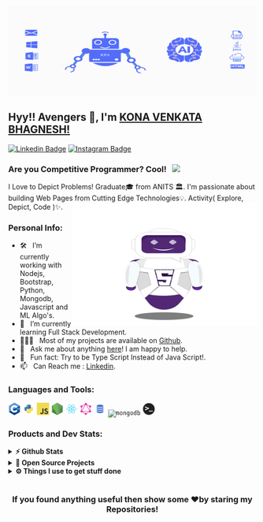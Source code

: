 <img  height="180" width="1200" alt="" src="https://github.com/KONA-VENKATA-SAI-LAKSHMI/KONA-VENKATA-SAI-LAKSHMI/blob/main/Automating.gif">

## Hyy!! Avengers 👋, I'm [KONA VENKATA BHAGNESH!](https://github.com/bhagnesh-venkat)
[![Linkedin Badge](https://img.shields.io/badge/-LinkedIn-0e76a8?style=flat-square&logo=Linkedin&logoColor=white)](https://www.linkedin.com/in/kona-venkata-bhagnesh-592253172/)
[![Instagram Badge](https://img.shields.io/badge/-Instagram-e4405f?style=flat-square&logo=Instagram&logoColor=white)](https://www.instagram.com/bhagneshvenkat/)
<br />

### Are you Competitive Programmer? Cool! &nbsp; ![](https://visitor-badge.glitch.me/badge?page_id=bhagnesh-venkat.bhagnesh-venkat&style=flat-square&color=0088cc)

I Love to Depict Problems! Graduate🎓 from ANITS 🏛. I'm  passionate about building Web Pages from Cutting Edge Technologies💡. Activity( Explore, Depict, Code )✨.
<img align="right" height="250" width="375" alt="" src="https://github.com/KONA-VENKATA-SAI-LAKSHMI/KONA-VENKATA-SAI-LAKSHMI/blob/main/Say%20Hi!.png" />

### Personal Info:

- 🛠 &nbsp; I’m currently working with Nodejs, Bootstrap, Python, <br /> Mongodb, Javascript and ML Algo's.
- 🚀 &nbsp; I’m currently learning Full Stack Development.
- 👨🏻‍💻 &nbsp; Most of my projects are available on [Github](https://github.com/bhagnesh-venkat).
- 💬 &nbsp; Ask me about anything [here](https://github.com/bhagnesh-venkat/bhagnesh-venkat/issues)! I am happy to help.
- 👾 &nbsp; Fun fact: Try to be Type Script Instead of Java Script!.
- 📫 &nbsp; Can Reach me : [Linkedin](https://www.linkedin.com/in/kona-venkata-bhagnesh-592253172/).

### Languages and Tools:

<code><img height="25" src="https://raw.githubusercontent.com/github/explore/80688e429a7d4ef2fca1e82350fe8e3517d3494d/topics/cpp/cpp.png" alt="cpp"></code>
<code><img height="25" src="https://raw.githubusercontent.com/github/explore/80688e429a7d4ef2fca1e82350fe8e3517d3494d/topics/python/python.png" alt="python"></code>
<code><img height="25" src="https://raw.githubusercontent.com/github/explore/80688e429a7d4ef2fca1e82350fe8e3517d3494d/topics/javascript/javascript.png" alt="javascript"></code>
<code><img height="25" src="https://raw.githubusercontent.com/github/explore/80688e429a7d4ef2fca1e82350fe8e3517d3494d/topics/nodejs/nodejs.png" alt="nodejs"></code>
<code><img height="25" src="https://raw.githubusercontent.com/github/explore/80688e429a7d4ef2fca1e82350fe8e3517d3494d/topics/react/react.png" alt="react"></code>
<code><img height="25" src="https://raw.githubusercontent.com/github/explore/80688e429a7d4ef2fca1e82350fe8e3517d3494d/topics/graphql/graphql.png" alt="graphql"></code>
<code><img height="25" src="https://raw.githubusercontent.com/github/explore/80688e429a7d4ef2fca1e82350fe8e3517d3494d/topics/sql/sql.png" alt="sql"></code>
<code><img height="25" src="https://encrypted-tbn0.gstatic.com/images?q=tbn%3AANd9GcSTTzPAw-55ssm1Im594xYZ9eRQu2JylrkYLg&usqp=CAU" alt="mongodb"></code>
<code><img height="25" src="https://raw.githubusercontent.com/github/explore/80688e429a7d4ef2fca1e82350fe8e3517d3494d/topics/terminal/terminal.png" alt="terminal"></code>

<!--
<code><img height="25" src="https://raw.githubusercontent.com/github/explore/80688e429a7d4ef2fca1e82350fe8e3517d3494d/topics/sass/sass.png" alt="sass"></code>
-->

### Products and Dev Stats:

<details>	
  <summary><b>⚡ Github Stats</b></summary>

<img height="180em" src="https://github-readme-stats.vercel.app/api?username=bhagnesh-venkat&show_icons=true&hide_border=true" />
<img height="180em" src="https://github-readme-stats.vercel.app/api/top-langs/?username=bhagnesh-venkat&exclude_repo=KNN-Image-Classification&show_icons=true&hide_border=true&layout=compact&langs_count=8"/>
</details>

<details>
  <summary><b>🚀 Open Source Projects</b></summary>

  <br />
  <table>
    <thead align="center">
      <tr border: none;>
        <td><b>💻 Projects</b></td>
        <td><b>🌟 Stars</b></td>
        <td><b>🍴 Forks</b></td>
        <td><b>🐛 Issues</b></td>
        <td><b>🔔 Pull Requests</b></td>
        <td><b>💻 Language</b></td>
      </tr>
    </thead>
    <tbody>
      <tr>
	      <td><a href="https://github.com/bhagnesh-venkat/Anomaly-Detection"><b>💻🔔 Face Recognition Android App</b></a></td>
        <td><img alt="Stars" src="https://img.shields.io/github/stars/bhagnesh-venkat/Anomaly-Detection?style=flat-square&labelColor=343b41"/></td>
        <td><img alt="Forks" src="https://img.shields.io/github/forks/bhagnesh-venkat/Anomaly-Detection?style=flat-square&labelColor=343b41"/></td>
        <td><img alt="Issues" src="https://img.shields.io/github/issues/bhagnesh-venkat/Anomaly-Detection?style=flat-square"/></td>
        <td><img alt="Pull Requests" src="https://img.shields.io/github/issues-pr/bhagnesh-venkat/Anomaly-Detection?style=flat-square"/></td>
        <td><img alt="Language" src="https://img.shields.io/github/languages/top/bhagnesh-venkat/Anomaly-Detection?style=flat-square"/></td>
      </tr>
    </tbody>
  </table>
  <br />
</details>
 
<details>	
  <br />
  <summary><b>⚙️ Things I use to get stuff done</b></summary>
  	<ul>
  	    <li><b>OS:</b> Windows 10</li>
	    <li><b>Laptop: </b> DELL (i5)</li>
  	    <li><b>Browser: </b> Firefox Developer Edition</li>
	    <li><b>Code Editor:</b> VSCode - The best editor out there</li>
	    <li><b>To Stay Updated:</b> Dev.to, Medium and Linkedin</li>
	    <br />
	</ul>	
</details>

#

<div align="center">

###  If you found anything useful then show some ❤️by staring my Repositories!

</div>
